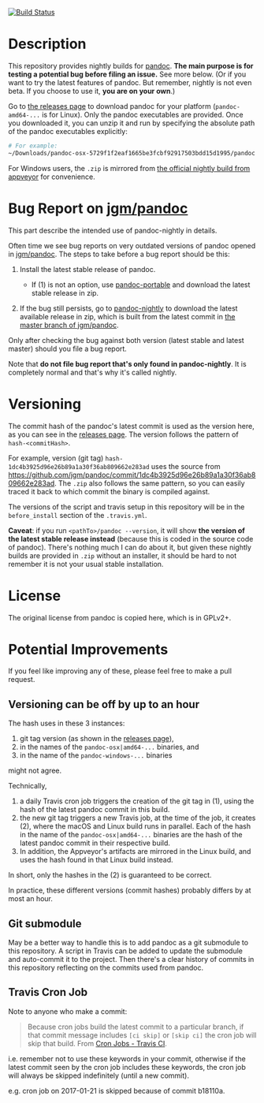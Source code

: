 [![Build Status](https://travis-ci.org/pandoc-extras/pandoc-nightly.svg?branch=master)](https://travis-ci.org/pandoc-extras/pandoc-nightly)

# Description

This repository provides nightly builds for [pandoc](https://github.com/jgm/pandoc/). **The main purpose is for testing a potential bug before filing an issue.** See more below.
(Or if you want to try the latest features of pandoc. But remember, nightly is not even beta. If you choose to use it, **you are on your own**.)

Go to [the releases page](https://github.com/pandoc-extras/pandoc-nightly/releases/latest) to download pandoc for your platform (`pandoc-amd64-...` is for Linux).
Only the pandoc executables are provided. Once you downloaded it, you can unzip it and run by specifying the absolute path of the pandoc executables explicitly:

```bash
# For example:
~/Downloads/pandoc-osx-5729f1f2eaf1665be3fcbf92917503bdd15d1995/pandoc ... # your usual pandoc options here
```

For Windows users, the `.zip` is mirrored from [the official nightly build from appveyor](https://ci.appveyor.com/project/jgm/pandoc/build/artifacts) for convenience.

# Bug Report on [jgm/pandoc](https://github.com/jgm/pandoc)

This part describe the intended use of pandoc-nightly in details.

Often time we see bug reports on very outdated versions of pandoc opened in [jgm/pandoc](https://github.com/jgm/pandoc). The steps to take before a bug report should be this:

1. Install the latest stable release of pandoc.

	- If (1) is not an option, use [pandoc-portable](https://github.com/pandoc-extras/pandoc-portable) and download the latest stable release in zip.

2. If the bug still persists, go to [pandoc-nightly](https://github.com/pandoc-extras/pandoc-nightly) to download the latest available release in zip, which is built from the latest commit in [the master branch of jgm/pandoc](https://github.com/jgm/pandoc).

Only after checking the bug against both version (latest stable and latest master) should you file a bug report.

Note that **do not file bug report that's only found in pandoc-nightly**. It is completely normal and that's why it's called nightly.

# Versioning

The commit hash of the pandoc's latest commit is used as the version here, as you can see in the [releases page](https://github.com/pandoc-extras/pandoc-portable/releases). The version follows the pattern of `hash-<commitHash>`.

For example, version (git tag) `hash-1dc4b3925d96e26b89a1a30f36ab809662e283ad` uses the source from <https://github.com/jgm/pandoc/commit/1dc4b3925d96e26b89a1a30f36ab809662e283ad>. The `.zip` also follows the same pattern, so you can easily traced it back to which commit the binary is compiled against.

The versions of the script and travis setup in this repository will be in the `before_install` section of the `.travis.yml`.

**Caveat**: if you run `<pathTo>/pandoc --version`, it will show **the version of the latest stable release instead** (because this is coded in the source code of pandoc). There's nothing much I can do about it, but given these nightly builds are provided in `.zip` without an installer, it should be hard to not remember it is not your usual stable installation.

# License

The original license from pandoc is copied here, which is in GPLv2+.

# Potential Improvements

If you feel like improving any of these, please feel free to make a pull request.

## Versioning can be off by up to an hour

The hash uses in these 3 instances:

1. git tag version (as shown in the [releases page](https://github.com/pandoc-extras/pandoc-portable/releases)),
2. in the names of the `pandoc-osx|amd64-...` binaries, and
3. in the name of the `pandoc-windows-...` binaries

might not agree.

Technically,

1. a daily Travis cron job triggers the creation of the git tag in (1), using the hash of the latest pandoc commit in this build.
2. the new git tag triggers a new Travis job, at the time of the job, it creates (2), where the macOS and Linux build runs in parallel. Each of the hash in the name of the `pandoc-osx|amd64-...` binaries are the hash of the latest pandoc commit in their respective build.
3. In addition, the Appveyor's artifacts are mirrored in the Linux build, and uses the hash found in that Linux build instead.

In short, only the hashes in the (2) is guaranteed to be correct.

In practice, these different versions (commit hashes) probably differs by at most an hour.

## Git submodule

May be a better way to handle this is to add pandoc as a git submodule to this repository. A script in Travis can be added to update the submodule and auto-commit it to the project. Then there's a clear history of commits in this repository reflecting on the commits used from pandoc.

## Travis Cron Job

Note to anyone who make a commit:

>Because cron jobs build the latest commit to a particular branch, if that commit message includes `[ci skip]` or `[skip ci]` the cron job will skip that build. From [Cron Jobs - Travis CI](https://docs.travis-ci.com/user/cron-jobs/).

i.e. remember not to use these keywords in your commit, otherwise if the latest commit seen by the cron job includes these keywords, the cron job will always be skipped indefinitely (until a new commit).

e.g. cron job on 2017-01-21 is skipped because of commit b18110a.
